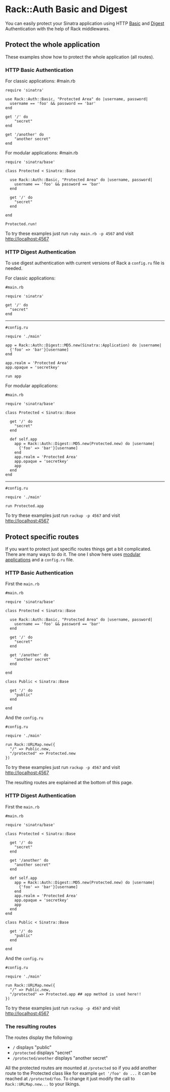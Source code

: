 Rack::Auth Basic and Digest
===========================

You can easily protect your Sinatra application using HTTP
[Basic][httpbasic] and [Digest][httpdigest] Authentication with the
help of Rack middlewares.

## Protect the whole application 

These examples show how to protect the whole application (all routes).

### HTTP Basic Authentication  

For classic applications:
    #main.rb

    require 'sinatra'
    
    use Rack::Auth::Basic, "Protected Area" do |username, password|
      username == 'foo' && password == 'bar'
    end
    
    get '/' do
        "secret"
    end
    
    get '/another' do
        "another secret"
    end
    
For modular applications:
    #main.rb

    require 'sinatra/base'

    class Protected < Sinatra::Base
      
      use Rack::Auth::Basic, "Protected Area" do |username, password|
        username == 'foo' && password == 'bar'
      end
      
      get '/' do
        "secret"
      end
      
    end
    
    Protected.run!

To try these examples just run `ruby main.rb -p 4567` and visit 
[http://localhost:4567][localhost]

### HTTP Digest Authentication

To use digest authentication with current versions of Rack a
`config.ru` file is needed.

For classic applications:

    #main.rb
    
    require 'sinatra'
    
    get '/' do
      "secret"
    end
    
- - -

    #config.ru
    
    require './main'
    
    app = Rack::Auth::Digest::MD5.new(Sinatra::Application) do |username|
      {'foo' => 'bar'}[username]
    end
    
    app.realm = 'Protected Area'
    app.opaque = 'secretkey'
    
    run app

For modular applications:

    #main.rb
    
    require 'sinatra/base'
    
    class Protected < Sinatra::Base
      
      get '/' do
        "secret"
      end
      
      def self.app
        app = Rack::Auth::Digest::MD5.new(Protected.new) do |username|
          {'foo' => 'bar'}[username]
        end
        app.realm = 'Protected Area'
        app.opaque = 'secretkey'
        app
      end
    end
    
- - -
    
    #config.ru
    
    require './main'
    
    run Protected.app


To try these examples just run `rackup -p 4567` and visit
[http://localhost:4567][localhost]


## Protect specific routes

If you want to protect just specific routes things get a bit complicated. There
are many ways to do it. The one I show here uses [modular applications][modular]
and a `config.ru` file.

### HTTP Basic Authentication

First the `main.rb`

    #main.rb
    
    require 'sinatra/base'

    class Protected < Sinatra::Base
      
      use Rack::Auth::Basic, "Protected Area" do |username, password|
        username == 'foo' && password == 'bar'
      end
      
      get '/' do
        "secret"
      end
    
      get '/another' do
        "another secret"
      end
 
    end
    
    class Public < Sinatra::Base
      
      get '/' do
        "public"
      end
    
    end

And the `config.ru`

    #config.ru
    
    require './main'
    
    run Rack::URLMap.new({
      "/" => Public.new,
      "/protected" => Protected.new
    })
    
To try these examples just run `rackup -p 4567` and visit
[http://localhost:4567][localhost]

The resulting routes are explained at the bottom of this page.

### HTTP Digest Authentication

First the `main.rb`

    #main.rb
    
    require 'sinatra/base'
    
    class Protected < Sinatra::Base
    
      get '/' do
        "secret"
      end
      
      get '/another' do
        "another secret"
      end
      
      def self.app
        app = Rack::Auth::Digest::MD5.new(Protected.new) do |username|
          {'foo' => 'bar'}[username]
        end
        app.realm = 'Protected Area'
        app.opaque = 'secretkey'
        app
      end
    end
    
    class Public < Sinatra::Base
    
      get '/' do
        "public"
      end
      
    end
    
And the `config.ru`

    #config.ru
    
    require './main'
    
    run Rack::URLMap.new({
      "/" => Public.new,
      "/protected" => Protected.app ## app method is used here!!
    })
    
    
To try these examples just run `rackup -p 4567` and visit
[http://localhost:4567][localhost]


### The resulting routes

The routes display the following:
 
* `/` displays "public"
* `/protected` displays "secret"
* `/protected/another` displays "another secret"


All the protected routes are mounted at `/protected` so if you add
another route to the Protected class like for example `get '/foo' do
...` it can be reached at `/protected/foo`. To change it just modify
the call to `Rack::URLMap.new...` to your likings.

[httpbasic]: http://en.wikipedia.org/wiki/Basic_access_authentication 
[httpdigest]: http://en.wikipedia.org/wiki/Digest_access_authentication
[modular]: http://www.sinatrarb.com/intro.html#Serving%20a%20Modular%20Application
[localhost]: http://localhost:4567
